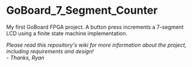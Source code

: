 # GoBoard_7_Segment_Counter
My first GoBoard FPGA project.  A button press increments a 7-segment LCD using a finite state machine implementation.  

*Please read this repository's wiki for more information about the project, including requirements and design!*  
*- Thanks, Ryan*
